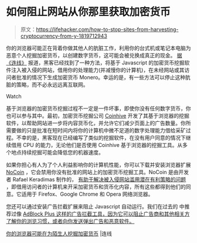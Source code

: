 # 如何阻止网站从你那里获取加密货币

> 原文：<https://lifehacker.com/how-to-stop-sites-from-harvesting-cryptocurrency-from-y-1819712943>

你的浏览器可能正在背着你做其他人的肮脏工作，利用你的台式机或笔记本电脑为恶意个人挖掘加密货币，以创建数字货币，这可能会被兑换成真正的现金。 [据《连线》](https://www.wired.com/story/cryptojacking-cryptocurrency-mining-browser/) 报道，黑客已经找到了一种方法，将基于 Javascript 的加密货币挖掘软件注入被入侵的网站，借用你的处理能力(并减慢你的计算机)，在未经网站或其访问者批准的情况下生成加密货币 Monero。幸运的是，有一些方法可以停止这种肮脏的策略，而不必永远远离互联网。

Watch

基于浏览器的加密货币挖掘过程不一定是一件坏事，即使你没有任何数字货币，你也可以参与其中。最初，加密货币挖掘公司 [Coinhive](https://coinhive.com/) 开发了其基于浏览器的挖掘软件，以帮助网站进一步将内容货币化，并允许它们减少页面上的广告数量。你所需要做的只是批准在短时间内将你的计算机中微不足道的数字处理能力借给采矿过程。不幸的是，黑客现在已经编写了类似的挖掘软件，在没有用户同意的情况下继续借用 CPU 的能力，无论他们是否使用 Coinhive 基于浏览器的挖掘工具。从多个地点持续挖掘可能会降低您的机器速度。

如果你担心有人为了个人利益影响你的计算机性能，你可以下载并安装浏览器扩展 [NoCoin](https://github.com/keraf/NoCoin/) ，它会禁用你没有批准的网站上的加密货币挖掘工具。NoCoin 是由开发者 Rafael Keradimas 制作的， [有助于解决被入侵网站滥用潜在有利策略的问题](https://ker.af/stop-coin-mining-in-the-browser-with-no-coin/) ，即借用访问者的计算机来开采加密货币和货币化内容，所有这些都得到他们的同意。它适用于 Firefox、Google Chrome 和 Opera 网络浏览器。

您还可以通过安装广告拦截扩展来阻止 Javascript 自动运行。我们在过去的 中推荐过像 [AdBlock Plus 这样的广告拦截工具，因为它可以阻止广告商和其他相关方了解你的浏览习惯，或者向你发送弹出广告和恶意软件。](https://lifehacker.com/adblock-plus-is-now-selling-acceptable-ads-1786589122)

[你的浏览器可能在为陌生人挖掘加密货币](https://www.wired.com/story/cryptojacking-cryptocurrency-mining-browser/) |连线